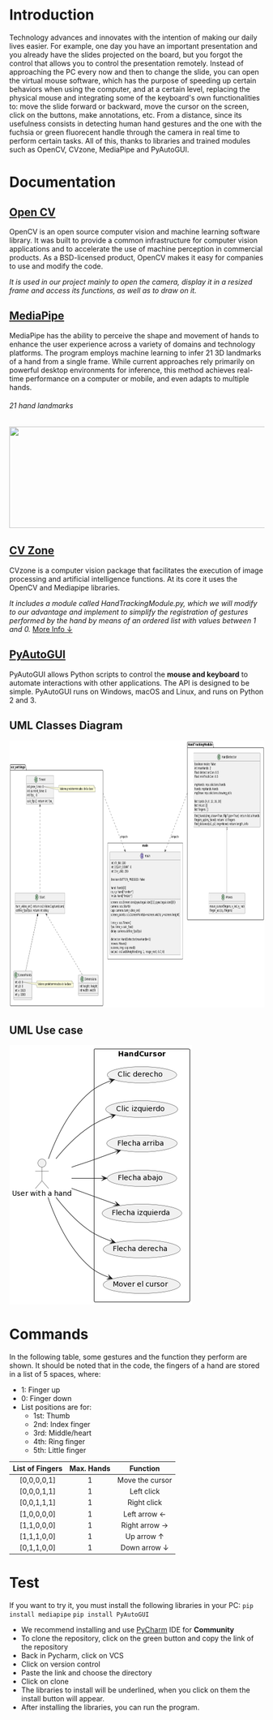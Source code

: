 # Introduction

Technology advances and innovates with the intention of making our daily lives easier. For example, one day you have an important presentation and you already have the slides projected on the board, but you forgot the control that allows you to control the presentation remotely. Instead of approaching the PC every now and then to change the slide, you can open the virtual mouse software, which has the purpose of speeding up certain behaviors when using the computer, and at a certain level, replacing the physical mouse and integrating some of the keyboard's own functionalities to: move the slide forward or backward, move the cursor on the screen, click on the buttons, make annotations, etc. From a distance, since its usefulness consists in detecting human hand gestures and the one with the fuchsia or green fluorecent handle through the camera in real time to perform certain tasks. All of this, thanks to libraries and trained modules such as OpenCV, CVzone, MediaPipe and PyAutoGUI.

# Documentation

## [Open CV](https://opencv.org/about/)
OpenCV is an open source computer vision and machine learning software library. It was built to provide a common infrastructure for computer vision applications and to accelerate the use of machine perception in commercial products. As a BSD-licensed product, OpenCV makes it easy for companies to use and modify the code.

_It is used in our project mainly to open the camera, display it in a resized frame and access its functions, as well as to draw on it._

## [MediaPipe](https://google.github.io/mediapipe/solutions/hands)
MediaPipe has the ability to perceive the shape and movement of hands to enhance the user experience across a variety of domains and technology platforms. The program employs machine learning to infer 21 3D landmarks of a hand from a single frame. While current approaches rely primarily on powerful desktop environments for inference, this method achieves real-time performance on a computer or mobile, and even adapts to multiple hands.

###### 21 hand landmarks
<img src="https://google.github.io/mediapipe/images/mobile/hand_landmarks.png" width="600" height="200">

## [CV Zone](https://www.computervision.zone/)
CVzone is a computer vision package that facilitates the execution of image processing and artificial intelligence functions. At its core it uses the OpenCV and Mediapipe libraries.

_It includes a module called HandTrackingModule.py, which we will modify to our advantage and implement to simplify the registration of gestures performed by the hand by means of an ordered list with values between 1 and 0._ [More Info ↓](https://github.com/Slrosales/Vrtual-Mouse#commands)

## [PyAutoGUI](https://pyautogui.readthedocs.io/en/latest/)
PyAutoGUI allows Python scripts to control the **mouse and keyboard** to automate interactions with other applications. The API is designed to be simple. PyAutoGUI runs on Windows, macOS and Linux, and runs on Python 2 and 3.

## UML Classes Diagram
<img src="UML_Classes.png" width="891" height="526">

## UML Use case
<img src="UML_case_use.png" width="361" height="511">

# Commands

In the following table, some gestures and the function they perform are shown. It should be noted that in the code, the fingers of a hand are stored in a list of 5 spaces, where:
- 1: Finger up
- 0: Finger down
- List positions are for:
  - 1st: Thumb
  - 2nd: Index finger
  - 3rd: Middle/heart
  - 4th: Ring finger
  - 5th: Little finger

List of Fingers|Max. Hands|Function|
|:----:|:----:|:----:|
[0,0,0,0,1]|1|Move the cursor|
[0,0,0,1,1]|1|Left click|
[0,0,1,1,1]|1|Right click|
[1,0,0,0,0]|1|Left arrow ←|
[1,1,0,0,0]|1|Right arrow →|
[1,1,1,0,0]|1|Up arrow ↑|
[0,1,1,0,0]|1|Down arrow ↓|


# Test
If you want to try it, you must install the following libraries in your PC:
`pip install mediapipe`
`pip install PyAutoGUI`

+ We recommend installing and use [PyCharm](https://www.jetbrains.com/es-es/pycharm/download/#section=windows) IDE for **Community**
+ To clone the repository, click on the green button and copy the link of the repository
+ Back in Pycharm, click on VCS 
+ Click on version control
+ Paste the link and choose the directory
+ Click on clone
+ The libraries to install will be underlined, when you click on them the install button will appear.
+ After installing the libraries, you can run the program.




